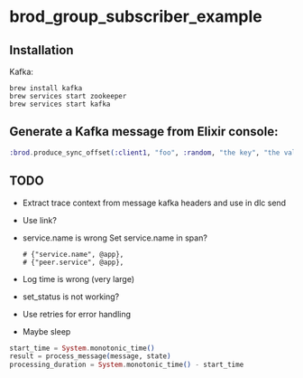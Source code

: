 # brod_group_subscriber_example

## Installation

Kafka:

```shell
brew install kafka
brew services start zookeeper
brew services start kafka
```

## Generate a Kafka message from Elixir console:

```elixir
:brod.produce_sync_offset(:client1, "foo", :random, "the key", "the value")
```

## TODO

* Extract trace context from message kafka headers and use in dlc send
* Use link?
* service.name is wrong
  Set service.name in span?

      # {"service.name", @app},
      # {"peer.service", @app},

* Log time is wrong (very large)
* set_status is not working?

* Use retries for error handling
* Maybe sleep

```elixir
start_time = System.monotonic_time()
result = process_message(message, state)
processing_duration = System.monotonic_time() - start_time
```
